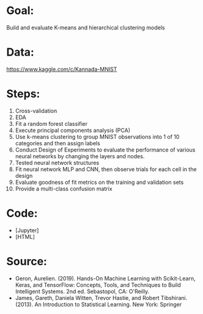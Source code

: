 # Goal:
Build and evaluate K-means and hierarchical clustering models

# Data:
https://www.kaggle.com/c/Kannada-MNIST

# Steps:
1. Cross-validation
2. EDA
3. Fit a random forest classifier
4. Execute principal components analysis (PCA) 
5. Use k-means clustering to group MNIST observations into 1 of 10 categories and then assign labels
6. Conduct Design of Experiments to evaluate the performance of various neural networks by changing the layers and nodes. 
7. Tested neural network structures 
8. Fit neural network MLP and CNN, then observe trials for each cell in the design
9. Evaluate goodness of fit metrics on the training and validation sets
10. Provide a multi-class confusion matrix

# Code:
- [Jupyter]
- [HTML]

# Source:
- Geron, Aurelien. (2019). Hands-On Machine Learning with Scikit-Learn, Keras, and TensorFlow: Concepts, Tools, and Techniques to Build Intelligent Systems. 2nd ed. Sebastopol, CA: O'Reilly.
- James, Gareth, Daniela Witten, Trevor Hastie, and Robert Tibshirani. (2013). An Introduction to Statistical Learning. New York: Springer
